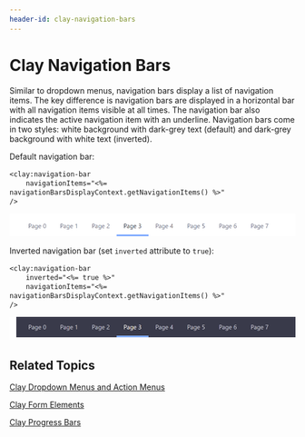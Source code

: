 ```yaml
---
header-id: clay-navigation-bars
---
```


# Clay Navigation Bars

Similar to dropdown menus, navigation bars display a list of navigation items. 
The key difference is navigation bars are displayed in a horizontal bar with all 
navigation items visible at all times. The navigation bar also indicates the 
active navigation item with an underline. Navigation bars come in two styles: 
white background with dark-grey text (default) and dark-grey background with 
white text (inverted).

Default navigation bar:

    <clay:navigation-bar 
        navigationItems="<%= navigationBarsDisplayContext.getNavigationItems() %>" 
    />

![Figure 1: You can include navigation bars in your apps.](../../../images/clay-taglib-nav-bars.png)

Inverted navigation bar (set `inverted` attribute to `true`):

    <clay:navigation-bar 
        inverted="<%= true %>" 
        navigationItems="<%= navigationBarsDisplayContext.getNavigationItems() %>" 
    />

![Figure 2: Navigation bars can be inverted if you prefer.](../../../images/clay-taglib-nav-bars-inverted.png)

## Related Topics

[Clay Dropdown Menus and Action Menus](/docs/7-1/tutorials/-/knowledge_base/t/clay-dropdown-menus-and-action-menus)

[Clay Form Elements](/docs/7-1/tutorials/-/knowledge_base/t/clay-form-elements)

[Clay Progress Bars](/docs/7-1/tutorials/-/knowledge_base/t/clay-progress-bars)
